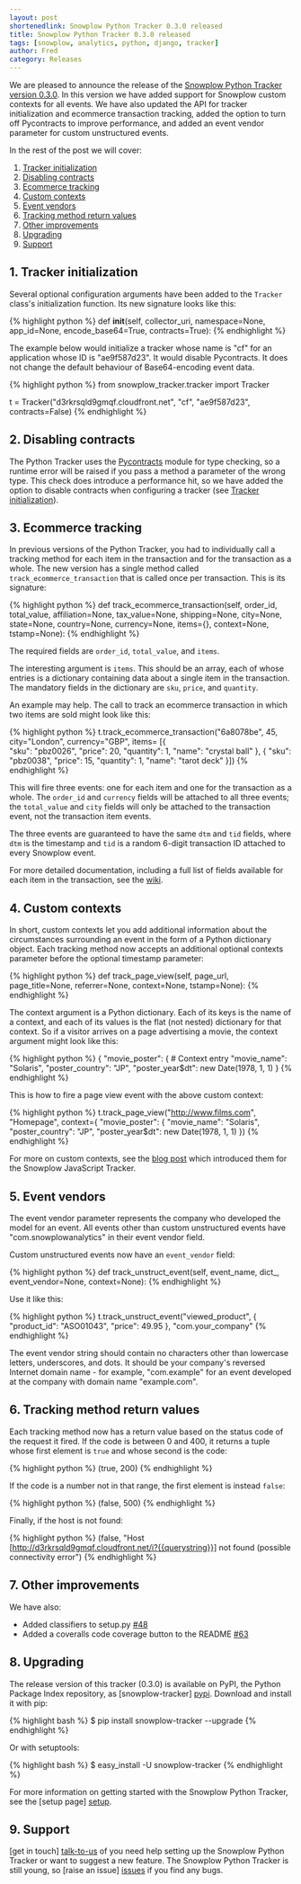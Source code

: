 ```yaml
---
layout: post
shortenedlink: Snowplow Python Tracker 0.3.0 released
title: Snowplow Python Tracker 0.3.0 released
tags: [snowplow, analytics, python, django, tracker]
author: Fred
category: Releases
---
```


We are pleased to announce the release of the [Snowplow Python Tracker version 0.3.0][repo]. In this version we have added support for Snowplow custom contexts for all events. We have also updated the API for tracker initialization and ecommerce transaction tracking, added the option to turn off Pycontracts to improve performance, and added an event vendor parameter for custom unstructured events.

In the rest of the post we will cover:

1. [Tracker initialization](/blog/2014/04/xx/snowplow-python-tracker-0.3.0-released/#tracker-initialization)
2. [Disabling contracts](/blog/2014/04/xx/snowplow-python-tracker-0.3.0-released/#contracts)
3. [Ecommerce tracking](/blog/2014/04/xx/snowplow-python-tracker-0.3.0-released/#ecommerce)
4. [Custom contexts](/blog/2014/04/xx/snowplow-python-tracker-0.3.0-released/#contexts)
5. [Event vendors](/blog/2014/04/xx/snowplow-python-tracker-0.3.0-released/#vendor)
6. [Tracking method return values](/blog/2014/04/xx/snowplow-python-tracker-0.3.0-released/#other)
7. [Other improvements](/blog/2014/04/xx/snowplow-python-tracker-0.3.0-released/#other)
8. [Upgrading](/blog/2014/04/xx/snowplow-python-tracker-0.3.0-released/#upgrading)
9. [Support](/blog/2014/04/xx/snowplow-python-tracker-0.3.0-released/#support)

<!-- more -->

<h2><a name="tracker-initialization">1. Tracker initialization</a></h2>

Several optional configuration arguments have been added to the `Tracker` class's initialization function. Its new signature looks like this:

{% highlight python %}
def __init__(self, collector_uri,
             namespace=None, app_id=None, encode_base64=True, contracts=True):
{% endhighlight %}

The example below would initialize a tracker whose name is "cf" for an application whose ID is "ae9f587d23". It would disable Pycontracts. It does not change the default behaviour of Base64-encoding event data.

{% highlight python %}
from snowplow_tracker.tracker import Tracker

t = Tracker("d3rkrsqld9gmqf.cloudfront.net", "cf", "ae9f587d23", contracts=False)
{% endhighlight %}

<h2><a name="contracts">2. Disabling contracts</a></h2>

The Python Tracker uses the [Pycontracts][contracts] module for type checking, so a runtime error will be raised if you pass a method a parameter of the wrong type. This check does introduce a performance hit, so we have added the option to disable contracts when configuring a tracker (see [Tracker initialization](/blog/2014/04/xx/snowplow-python-tracker-0.3.0-released/#tracker-initialization)). 

<h2><a name="ecommerce">3. Ecommerce tracking</a></h2>

In previous versions of the Python Tracker, you had to individually call a tracking method for each item in the transaction and for the transaction as a whole. The new version has a single method called `track_ecommerce_transaction` that is called once per transaction. This is its signature:

{% highlight python %}
def track_ecommerce_transaction(self, order_id, total_value,
                                affiliation=None, tax_value=None, shipping=None,
                                city=None, state=None, country=None, currency=None,
                                items={},
                                context=None, tstamp=None):
{% endhighlight %}

The required fields are `order_id`, `total_value`, and `items`.

The interesting argument is `items`. This should be an array, each of whose entries is a dictionary containing data about a single item in the transaction. The mandatory fields in the dictionary are `sku`, `price`, and `quantity`.

An example may help. The call to track an ecommerce transaction in which two items are sold might look like this:

{% highlight python %}
t.track_ecommerce_transaction("6a8078be", 45, city="London", currency="GBP", items=
    [{  
        "sku": "pbz0026",
        "price": 20,
        "quantity": 1,
        "name": "crystal ball"
    },
    {
        "sku": "pbz0038",
        "price": 15,
        "quantity": 1,
        "name": "tarot deck"
    }])
{% endhighlight %}             

This will fire three events: one for each item and one for the transaction as a whole. The `order_id` and `currency` fields will be attached to all three events; the `total_value` and `city` fields will only be attached to the transaction event, not the transaction item events.

The three events are guaranteed to have the same `dtm` and `tid` fields, where `dtm` is the timestamp and `tid` is a random 6-digit transaction ID attached to every Snowplow event.

For more detailed documentation, including a full list of fields available for each item in the transaction, see the [wiki][wiki].

<h2><a name="contexts">4. Custom contexts</a></h2>

In short, custom contexts let you add additional information about the circumstances surrounding an event in the form of a Python dictionary object. Each tracking method now accepts an additional optional contexts parameter before the optional timestamp parameter:

{% highlight python %}
def track_page_view(self, page_url, page_title=None, referrer=None, context=None, tstamp=None):
{% endhighlight %}

The context argument is a Python dictionary. Each of its keys is the name of a context, and each of its values is the flat (not nested) dictionary for that context. So if a visitor arrives on a page advertising a movie, the context argument might look like this: 

{% highlight python %}
{ 
    "movie_poster": {          # Context entry
        "movie_name": "Solaris",
        "poster_country": "JP",
        "poster_year$dt": new Date(1978, 1, 1)
}
{% endhighlight %}

This is how to fire a page view event with the above custom context:

{% highlight python %}
t.track_page_view("http://www.films.com", "Homepage", context={ 
    "movie_poster": {
        "movie_name": "Solaris",
        "poster_country": "JP",
        "poster_year$dt": new Date(1978, 1, 1)
})
{% endhighlight %}

For more on custom contexts, see the [blog post][contexts] which introduced them for the Snowplow JavaScript Tracker.

<h2><a name="vendor">5. Event vendors</a></h2>

The event vendor parameter represents the company who developed the model for an event. All events other than custom unstructured events have "com.snowplowanalytics" in their event vendor field.

Custom unstructured events now have an `event_vendor` field:

{% highlight python %}
def track_unstruct_event(self, event_name, dict_, event_vendor=None, context=None):
{% endhighlight %}

Use it like this:

{% highlight python %}
t.track_unstruct_event("viewed_product",  {
	"product_id": "ASO01043",
	"price": 49.95
}, "com.your_company"
{% endhighlight %}

The event vendor string should contain no characters other than lowercase letters, underscores, and dots. It should be your company's reversed Internet domain name - for example, "com.example" for an event developed at the company with domain name "example.com".

<h2><a = name="return">6. Tracking method return values</a></h2>

Each tracking method now has a return value based on the status code of the request it fired. If the code is between 0 and 400, it returns a tuple whose first element is `true` and whose second is the code:

{% highlight python %}
(true, 200)
{% endhighlight %}

If the code is a number not in that range, the first element is instead `false`:

{% highlight python %}
(false, 500)
{% endhighlight %}

Finally, if the host is not found:

{% highlight python %}
(false, "Host [http://d3rkrsqld9gmqf.cloudfront.net/i?{{querystring}}] not found (possible connectivity error")
{% endhighlight %}

<h2><a name="other">7. Other improvements </a></h2>

We have also:

* Added classifiers to setup.py [#48][48]
* Added a coveralls code coverage button to the README [#63][63]

<h2><a name="upgrading">8. Upgrading</a></h2>

The release version of this tracker (0.3.0) is available on PyPI, the Python Package Index repository, as [snowplow-tracker] [pypi]. Download and install it with pip:

{% highlight bash %}
$ pip install snowplow-tracker --upgrade
{% endhighlight %}

Or with setuptools:

{% highlight bash %}
$ easy_install -U snowplow-tracker
{% endhighlight %}

For more information on getting started with the Snowplow Python Tracker, see the [setup page] [setup].

<h2><a name="support">9. Support</a></h2>

[get in touch] [talk-to-us] of you need help setting up the Snowplow Python Tracker or want to suggest a new feature. The Snowplow Python Tracker is still young, so [raise an issue] [issues] if you find any bugs.

[48]: https://github.com/snowplow/snowplow-python-tracker/issues/48
[63]: https://github.com/snowplow/snowplow-python-tracker/issues/63

[repo]: https://github.com/snowplow/snowplow-python-tracker
[contracts]: https://github.com/AndreaCensi/contracts
[wiki]: https://github.com/snowplow/snowplow/wiki/Python-Tracker
[contexts]: http://snowplowanalytics.com/blog/2014/01/27/snowplow-javascript-tracker-0.13.0-released-with-custom-contexts/#contexts
[pypi]: https://pypi.python.org/pypi/snowplow-tracker/0.3.0
[setup]: https://github.com/snowplow/snowplow/wiki/Python-tracker-setup
[talk-to-us]: https://github.com/snowplow/snowplow/wiki/Talk-to-us
[issues]: https://github.com/snowplow/snowplow/issues
